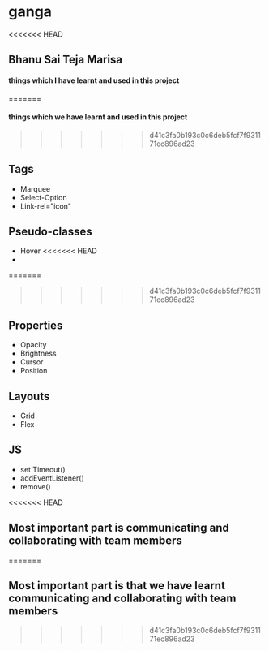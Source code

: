 # ganga
<<<<<<< HEAD
## Bhanu Sai Teja Marisa
#### things which I have learnt and used in this project
=======
#### things which we have learnt and used in this project
>>>>>>> d41c3fa0b193c0c6deb5fcf7f931171ec896ad23
## Tags
* Marquee
* Select-Option
* Link-rel="icon"

## Pseudo-classes
* Hover 
<<<<<<< HEAD
* 
=======

>>>>>>> d41c3fa0b193c0c6deb5fcf7f931171ec896ad23

## Properties
* Opacity
* Brightness
* Cursor
* Position

## Layouts
* Grid
* Flex

## JS
* set Timeout()
* addEventListener()
* remove()

<<<<<<< HEAD
## Most important part is communicating and collaborating with team members
=======
## Most important part is that we have learnt communicating and collaborating with team members
>>>>>>> d41c3fa0b193c0c6deb5fcf7f931171ec896ad23
